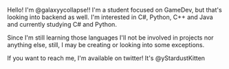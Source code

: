 Hello! I'm @galaxyycollapse!!
I'm a student focused on GameDev, but that's looking into backend as well.
I'm interested in C#, Python, C++ and Java and currently studying C# and Python.

Since I'm still learning those languages I'll not be involved in projects nor anything else, still, I may be creating or looking into some exceptions.

If you want to reach me, I'm available on twitter! It's @yStardustKitten
